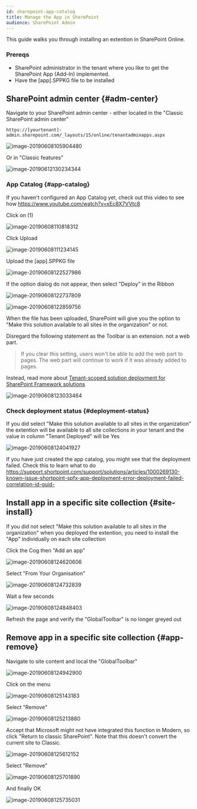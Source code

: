 ```yaml
---
id: sharepoint-app-catalog
title: Manage the App in SharePoint
audience: SharePoint Admin
---
```


This guide walks you through installing an extention in SharePoint Online.

### Prereqs
- SharePoint administrator in the tenant where you like to get the SharePoint App (Add-In) implemented. 
- Have the [app].SPPKG file to be installed

## SharePoint admin center {#adm-center}

Navigate to your SharePoint admin center - either  located in the "Classic SharePoint admin center" 

```text
https://[yourtenant]-admin.sharepoint.com/_layouts/15/online/tenantadminapps.aspx
```

![image-20190608105904480](assets/image-20190608105904480.png)

Or in "Classic features"

![image-20190612130234344](assets/image-20190612130234344.png)

### App Catalog {#app-catalog}

If you haven't configured an App Catalog yet, check out this video to see how https://www.youtube.com/watch?v=xEc8X7VVtc8

Click on (1)

![image-20190608110818312](assets/image-20190608110818312.png)

Click Upload

![image-20190608111234145](assets/image-20190608111234145.png)

Upload the  [app].SPPKG file

![image-20190608122527986](assets/image-20190608122527986.png)

If the option dialog do not appear, then select "Deploy" in the Ribbon

![image-20190608122737809](assets/image-20190608122737809.png)

![image-20190608122859756](assets/image-20190608122859756.png)

When the file has been uploaded, SharePoint will give you the option to "Make this solution available to all sites in the organization" or not. 

Disregard the following statement as the Toolbar is an extension. not a web part. 

> If you clear this setting, users won't be able to add the web part to pages. The web part will continue to work if it was already added to pages.

Instead, read more about   [Tenant-scoped solution deployment for SharePoint Framework solutions](https://docs.microsoft.com/en-us/sharepoint/dev/spfx/tenant-scoped-deployment)

![image-20190608123033464](assets/image-20190608123033464.png)

### Check deployment status {#deployment-status}

If you did select "Make this solution available to all sites in the organization" the extention will be available to all site collections in your tenant and the value in column "Tenant Deployed" will be Yes

![image-20190608124041927](assets/image-20190608124041927.png)

If you have just created the app catalog, you might see that the deployment failed. Check this to learn what to do https://support.shortpoint.com/support/solutions/articles/1000269130-known-issue-shortpoint-spfx-app-deployment-error-deployment-failed-correlation-id-guid-

## Install app in a specific site collection {#site-install}

If you did not select "Make this solution available to all sites in the organization" when you deployed the extention, you need to install the "App" individually on each site collection

Click the Cog then "Add an app" 

![image-20190608124620606](assets/image-20190608124620606.png)

Select "From Your Organisation"

![image-20190608124732839](assets/image-20190608124732839.png)

Wait a few seconds

![image-20190608124848403](assets/image-20190608124848403.png)

Refresh the page and verify the "GlobalToolbar" is no longer greyed out

## Remove app in a specific site collection {#app-remove}
Navigate to site content and local the "GlobalToolbar"

![image-20190608124942900](assets/image-20190608124942900.png)

Click on the menu 

![image-20190608125143183](assets/image-20190608125143183.png)

Select "Remove"

![image-20190608125213880](assets/image-20190608125213880.png)

Accept that Microsoft might not have integrated this function in Modern, so click "Return to classic SharePoint". Note that this doesn't convert the current site to Classic.

![image-20190608125612152](assets/image-20190608125612152.png)

Select "Remove"

![image-20190608125701890](assets/image-20190608125701890.png)

And finally OK

![image-20190608125735031](assets/image-20190608125735031.png)